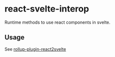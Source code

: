# react-svelte-interop

Runtime methods to use react components in svelte.

## Usage

See [rollup-plugin-react2svelte](https://github.com/micha-lmxt/rollup-plugin-react2svelte)